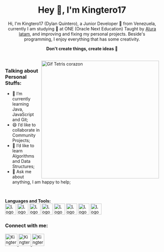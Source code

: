 <h1 align="center">Hey 👋, I'm Kingtero17</h1>

<p align="center">
Hi, I'm Kingtero17 (Dylan Quintero), a Junior Developer 🚀 from Venezuela,
currently I am studying 📝 at ONE (Oracle Next Education) Taught by <a href="https://www.aluracursos.com/">Alura latam</a>,
and improving and fixing my personal projects. Beside's programming, I enjoy everything that has some creativity.
</p>

<p align="center"><strong>Don't create things, create ideas 🧠</strong></p>

<br>


<img width="385px" align="right" src="https://media4.giphy.com/media/f7STAwvEml1eIf0FEq/giphy.gif?cid=790b761164e0b727cb4da57ac54ef2f488533f8636ebb3d1&rid=giphy.gif&ct=g" alt="Gif Tetris corazon">


### **Talking about Personal Stuffs:**
- 🧮 I’m currently learning Java, JavaScript and Git;
- 😄 I’d like to collaborate in Community Projects;
- 📙 I’d like to learn Algorithms and Data Structures;
- 💬 Ask me about anything, I am happy to help;


<br>



**Languages and Tools:**  
<img height="36" src="https://cdn-icons-png.flaticon.com/512/136/136528.png" alt="Logo Html">
<img height="36" src="https://cdn-icons-png.flaticon.com/512/136/136527.png" alt="Logo Css">
<img height="36" src="https://cdn-icons-png.flaticon.com/512/136/136530.png" alt="Logo JavaScript">
<img height="36" src="https://cdn-icons-png.flaticon.com/512/6132/6132222.png" alt="Logo C++">
<img height="36" src="https://cdn-icons-png.flaticon.com/512/3664/3664988.png" alt="Logo Java">
<img height="36" src="https://cdn-icons-png.flaticon.com/512/5968/5968350.png" alt="Logo Python">
<img height="36" src="https://cdn-icons-png.flaticon.com/512/536/536452.png" alt="Logo Github">
<img height="36" src="https://cdn-icons-png.flaticon.com/512/4494/4494748.png" alt="Logo Git">



### Connect with me:
<a href="https://www.linkedin.com/in/dylan-q-m/">
  <img alt="Kingtero17 LinkedIn" width="40px" src="https://user-images.githubusercontent.com/110305288/215888900-65d1ecc3-8cc2-4bc2-86f4-fda233b79940.png" alt="Logo LinkedIn">
</a>

<a href="mailto:dhgords17@gmail.com">
  <img alt="Kingtero17 LinkedIn" width="40px" src="https://user-images.githubusercontent.com/110305288/215888804-50a0d2ba-b60d-4ac0-9bf0-cdcc8c4d617c.png" alt="Logo Gmail">
</a>

<a href="https://discord.gg/s6wT5B5zMW">
  <img alt="Kingtero17 LinkedIn" width="40px" src="https://user-images.githubusercontent.com/110305288/215889288-e88a3aff-e9af-436b-83f7-15e0819a31e1.png" alt="Logo Discord">
</a>
